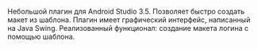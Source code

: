 Небольшой плагин для Android Studio 3.5. Позволяет быстро создать макет из шаблона.
Плагин имеет графический интерфейс, написанный на Java Swing.
Реализованный функционал: создание макета логина с помощью шаблона.
